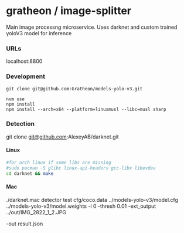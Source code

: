 # gratheon / image-splitter
Main image processng microservice.
Uses darknet and custom trained yoloV3 model for inference

### URLs
localhost:8800

### Development
```
git clone git@github.com:Gratheon/models-yolo-v3.git

nvm use
npm install
npm install --arch=x64 --platform=linuxmusl --libc=musl sharp

```

### Detection
git clone git@github.com:AlexeyAB/darknet.git

#### Linux
```sh
#for arch linux if some libs are missing
#sudo pacman -S glibc linux-api-headers gcc-libx libevdev
cd darknet && make
```

#### Mac
./darknet.mac detector test cfg/coco.data  ../models-yolo-v3/model.cfg ../models-yolo-v3/model.weights -i 0 -thresh 0.01 -ext_output ../out/IMG_2822_1_2.JPG

-out result.json